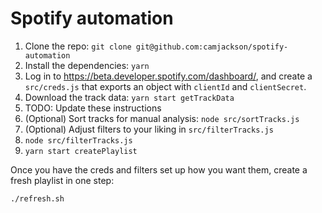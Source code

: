 # Spotify automation

1. Clone the repo: `git clone git@github.com:camjackson/spotify-automation`
2. Install the dependencies: `yarn`
3. Log in to https://beta.developer.spotify.com/dashboard/, and create a `src/creds.js` that exports an object with `clientId` and `clientSecret`.
4. Download the track data: `yarn start getTrackData`
5. TODO: Update these instructions
6. (Optional) Sort tracks for manual analysis: `node src/sortTracks.js`
7. (Optional) Adjust filters to your liking in `src/filterTracks.js`
8. `node src/filterTracks.js`
9. `yarn start createPlaylist`

Once you have the creds and filters set up how you want them, create a fresh playlist in one step:

```sh
./refresh.sh
```
